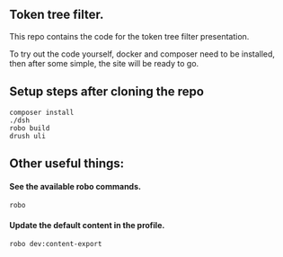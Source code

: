 
## Token tree filter.
This repo contains the code for the token tree filter presentation.

To try out the code yourself, docker and composer need to be installed,
then after some simple, the site will be ready to go.

## Setup steps after cloning the repo
```
composer install
./dsh
robo build
drush uli
```

## Other useful things:

#### See the available robo commands.
```
robo
```

#### Update the default content in the profile.
```
robo dev:content-export
```
